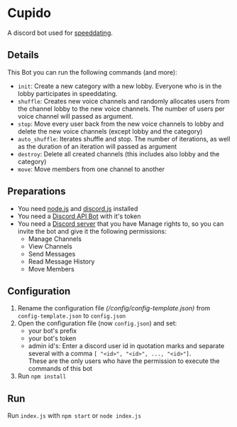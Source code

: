 # Cupido
A discord bot used for [speeddating](https://en.wikipedia.org/wiki/Speed_dating).

## Details
This Bot you can run the following commands (and more):
* ```init```: Create a new category with a new lobby. Everyone who is in the lobby participates in speeddating.
* ```shuffle```: Creates new voice channels and randomly allocates users from the channel lobby to the new voice channels. The number of users per voice channel will passed as argument.
* ```stop```: Move every user back from the new voice channels to lobby and delete the new voice channels (except lobby and the category)
* ```auto_shuffle```: Iterates shuffle and stop. The number of iterations, as well as the duration of an iteration will passed as argument
* ```destroy```: Delete all created channels (this includes also lobby and the category)
* ```move```: Move members from one channel to another

## Preparations
* You need [node.js](https://nodejs.org/en/) and [discord.js](https://discord.js.org/#/) installed
* You need a [Discord API Bot](https://discord.com/developers/applications) with it's token
* You need a [Discord server](https://support.discord.com/hc/en-us/articles/204849977-How-do-I-create-a-server) that you have 
  Manage rights to, so you can invite the bot and give it the following permissions:
  * Manage Channels
  * View Channels
  * Send Messages
  * Read Message History
  * Move Members

## Configuration
1. Rename the configuration file *(/config/config-template.json)* from ```config-template.json``` to ```config.json```
2. Open the configuration file (now ```config.json```) and set:
   * your bot's prefix
   * your bot's token
   * admin id's: Enter a discord user id in quotation marks and separate several with a comma ```[ "<id>", "<id>", ..., "<id>"]```.\
     These are the only users who have the permission to execute the commands of this bot
3. Run ```npm install```

## Run
Run ```index.js``` with ```npm start``` or ```node index.js```

